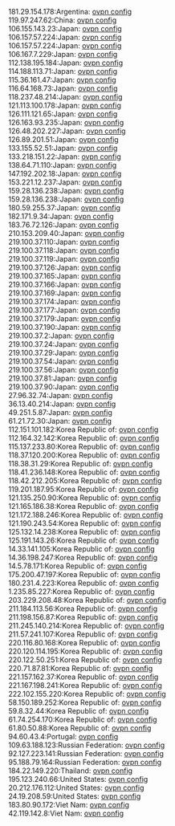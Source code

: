 181.29.154.178:Argentina: [ovpn config](vpn/181_29_154_178.ovpn)  
119.97.247.62:China: [ovpn config](vpn/119_97_247_62.ovpn)  
106.155.143.23:Japan: [ovpn config](vpn/106_155_143_23.ovpn)  
106.157.57.224:Japan: [ovpn config](vpn/106_157_57_224.ovpn)  
106.157.57.224:Japan: [ovpn config](vpn/106_157_57_224.ovpn)  
106.167.7.229:Japan: [ovpn config](vpn/106_167_7_229.ovpn)  
112.138.195.184:Japan: [ovpn config](vpn/112_138_195_184.ovpn)  
114.188.113.71:Japan: [ovpn config](vpn/114_188_113_71.ovpn)  
115.36.161.47:Japan: [ovpn config](vpn/115_36_161_47.ovpn)  
116.64.168.73:Japan: [ovpn config](vpn/116_64_168_73.ovpn)  
118.237.48.214:Japan: [ovpn config](vpn/118_237_48_214.ovpn)  
121.113.100.178:Japan: [ovpn config](vpn/121_113_100_178.ovpn)  
126.111.121.65:Japan: [ovpn config](vpn/126_111_121_65.ovpn)  
126.163.93.235:Japan: [ovpn config](vpn/126_163_93_235.ovpn)  
126.48.202.227:Japan: [ovpn config](vpn/126_48_202_227.ovpn)  
126.89.201.51:Japan: [ovpn config](vpn/126_89_201_51.ovpn)  
133.155.52.51:Japan: [ovpn config](vpn/133_155_52_51.ovpn)  
133.218.151.22:Japan: [ovpn config](vpn/133_218_151_22.ovpn)  
138.64.71.110:Japan: [ovpn config](vpn/138_64_71_110.ovpn)  
147.192.202.18:Japan: [ovpn config](vpn/147_192_202_18.ovpn)  
153.221.12.237:Japan: [ovpn config](vpn/153_221_12_237.ovpn)  
159.28.136.238:Japan: [ovpn config](vpn/159_28_136_238.ovpn)  
159.28.136.238:Japan: [ovpn config](vpn/159_28_136_238.ovpn)  
180.59.255.37:Japan: [ovpn config](vpn/180_59_255_37.ovpn)  
182.171.9.34:Japan: [ovpn config](vpn/182_171_9_34.ovpn)  
183.76.72.126:Japan: [ovpn config](vpn/183_76_72_126.ovpn)  
210.153.209.40:Japan: [ovpn config](vpn/210_153_209_40.ovpn)  
219.100.37.110:Japan: [ovpn config](vpn/219_100_37_110.ovpn)  
219.100.37.118:Japan: [ovpn config](vpn/219_100_37_118.ovpn)  
219.100.37.119:Japan: [ovpn config](vpn/219_100_37_119.ovpn)  
219.100.37.126:Japan: [ovpn config](vpn/219_100_37_126.ovpn)  
219.100.37.165:Japan: [ovpn config](vpn/219_100_37_165.ovpn)  
219.100.37.166:Japan: [ovpn config](vpn/219_100_37_166.ovpn)  
219.100.37.169:Japan: [ovpn config](vpn/219_100_37_169.ovpn)  
219.100.37.174:Japan: [ovpn config](vpn/219_100_37_174.ovpn)  
219.100.37.177:Japan: [ovpn config](vpn/219_100_37_177.ovpn)  
219.100.37.179:Japan: [ovpn config](vpn/219_100_37_179.ovpn)  
219.100.37.190:Japan: [ovpn config](vpn/219_100_37_190.ovpn)  
219.100.37.2:Japan: [ovpn config](vpn/219_100_37_2.ovpn)  
219.100.37.24:Japan: [ovpn config](vpn/219_100_37_24.ovpn)  
219.100.37.29:Japan: [ovpn config](vpn/219_100_37_29.ovpn)  
219.100.37.54:Japan: [ovpn config](vpn/219_100_37_54.ovpn)  
219.100.37.56:Japan: [ovpn config](vpn/219_100_37_56.ovpn)  
219.100.37.81:Japan: [ovpn config](vpn/219_100_37_81.ovpn)  
219.100.37.90:Japan: [ovpn config](vpn/219_100_37_90.ovpn)  
27.96.32.74:Japan: [ovpn config](vpn/27_96_32_74.ovpn)  
36.13.40.214:Japan: [ovpn config](vpn/36_13_40_214.ovpn)  
49.251.5.87:Japan: [ovpn config](vpn/49_251_5_87.ovpn)  
61.21.72.30:Japan: [ovpn config](vpn/61_21_72_30.ovpn)  
112.151.101.182:Korea Republic of: [ovpn config](vpn/112_151_101_182.ovpn)  
112.164.32.142:Korea Republic of: [ovpn config](vpn/112_164_32_142.ovpn)  
115.137.233.80:Korea Republic of: [ovpn config](vpn/115_137_233_80.ovpn)  
118.37.120.200:Korea Republic of: [ovpn config](vpn/118_37_120_200.ovpn)  
118.38.31.29:Korea Republic of: [ovpn config](vpn/118_38_31_29.ovpn)  
118.41.236.148:Korea Republic of: [ovpn config](vpn/118_41_236_148.ovpn)  
118.42.212.205:Korea Republic of: [ovpn config](vpn/118_42_212_205.ovpn)  
119.201.187.95:Korea Republic of: [ovpn config](vpn/119_201_187_95.ovpn)  
121.135.250.90:Korea Republic of: [ovpn config](vpn/121_135_250_90.ovpn)  
121.165.186.38:Korea Republic of: [ovpn config](vpn/121_165_186_38.ovpn)  
121.172.188.246:Korea Republic of: [ovpn config](vpn/121_172_188_246.ovpn)  
121.190.243.54:Korea Republic of: [ovpn config](vpn/121_190_243_54.ovpn)  
125.132.14.238:Korea Republic of: [ovpn config](vpn/125_132_14_238.ovpn)  
125.191.143.26:Korea Republic of: [ovpn config](vpn/125_191_143_26.ovpn)  
14.33.141.105:Korea Republic of: [ovpn config](vpn/14_33_141_105.ovpn)  
14.36.198.247:Korea Republic of: [ovpn config](vpn/14_36_198_247.ovpn)  
14.5.78.171:Korea Republic of: [ovpn config](vpn/14_5_78_171.ovpn)  
175.200.47.197:Korea Republic of: [ovpn config](vpn/175_200_47_197.ovpn)  
180.231.4.223:Korea Republic of: [ovpn config](vpn/180_231_4_223.ovpn)  
1.235.85.227:Korea Republic of: [ovpn config](vpn/1_235_85_227.ovpn)  
203.229.208.48:Korea Republic of: [ovpn config](vpn/203_229_208_48.ovpn)  
211.184.113.56:Korea Republic of: [ovpn config](vpn/211_184_113_56.ovpn)  
211.198.156.87:Korea Republic of: [ovpn config](vpn/211_198_156_87.ovpn)  
211.245.140.214:Korea Republic of: [ovpn config](vpn/211_245_140_214.ovpn)  
211.57.241.107:Korea Republic of: [ovpn config](vpn/211_57_241_107.ovpn)  
220.116.80.168:Korea Republic of: [ovpn config](vpn/220_116_80_168.ovpn)  
220.120.114.195:Korea Republic of: [ovpn config](vpn/220_120_114_195.ovpn)  
220.122.50.251:Korea Republic of: [ovpn config](vpn/220_122_50_251.ovpn)  
220.71.87.81:Korea Republic of: [ovpn config](vpn/220_71_87_81.ovpn)  
221.157.162.37:Korea Republic of: [ovpn config](vpn/221_157_162_37.ovpn)  
221.167.198.241:Korea Republic of: [ovpn config](vpn/221_167_198_241.ovpn)  
222.102.155.220:Korea Republic of: [ovpn config](vpn/222_102_155_220.ovpn)  
58.150.189.252:Korea Republic of: [ovpn config](vpn/58_150_189_252.ovpn)  
59.8.32.44:Korea Republic of: [ovpn config](vpn/59_8_32_44.ovpn)  
61.74.254.170:Korea Republic of: [ovpn config](vpn/61_74_254_170.ovpn)  
61.80.50.88:Korea Republic of: [ovpn config](vpn/61_80_50_88.ovpn)  
94.60.43.4:Portugal: [ovpn config](vpn/94_60_43_4.ovpn)  
109.63.188.123:Russian Federation: [ovpn config](vpn/109_63_188_123.ovpn)  
92.127.223.141:Russian Federation: [ovpn config](vpn/92_127_223_141.ovpn)  
95.188.79.164:Russian Federation: [ovpn config](vpn/95_188_79_164.ovpn)  
184.22.149.220:Thailand: [ovpn config](vpn/184_22_149_220.ovpn)  
195.123.240.66:United States: [ovpn config](vpn/195_123_240_66.ovpn)  
20.212.176.112:United States: [ovpn config](vpn/20_212_176_112.ovpn)  
24.19.208.59:United States: [ovpn config](vpn/24_19_208_59.ovpn)  
183.80.90.172:Viet Nam: [ovpn config](vpn/183_80_90_172.ovpn)  
42.119.142.8:Viet Nam: [ovpn config](vpn/42_119_142_8.ovpn)  
